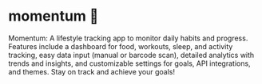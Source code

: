# momentum 🎯
Momentum: A lifestyle tracking app to monitor daily habits and progress. Features include a dashboard for food, workouts, sleep, and activity tracking, easy data input (manual or barcode scan), detailed analytics with trends and insights, and customizable settings for goals, API integrations, and themes. Stay on track and achieve your goals!
